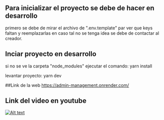 ## Para inicializar el proyecto se debe de hacer en desarrollo
primero se debe de mirar el archivo de ".env.template" par ver que keys faltan y reemplazarlas en caso tal no se tenga idea se debe de contactar al creador.

## Inciar proyecto en desarrollo

si no se ve la carpeta "node_modules" ejecutar el comando: yarn install

levantar proyecto: yarn dev

##Link de la web
https://admin-management.onrender.com/

## Link del video en youtube
[![Alt text](https://img.youtube.com/vi/vvbmbf-UG2A/0.jpg)](https://www.youtube.com/watch?v=vvbmbf-UG2A)
